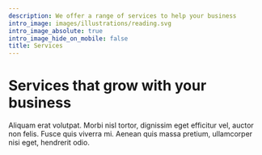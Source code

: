```yaml
---
description: We offer a range of services to help your business
intro_image: images/illustrations/reading.svg
intro_image_absolute: true
intro_image_hide_on_mobile: false
title: Services
---
```


# Services that grow with your business

Aliquam erat volutpat. Morbi nisl tortor, dignissim eget efficitur vel, auctor non felis. Fusce quis viverra mi. Aenean quis massa pretium, ullamcorper nisi eget, hendrerit odio.
